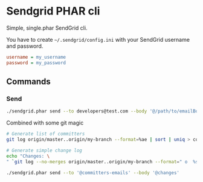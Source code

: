# Sendgrid PHAR cli

Simple, single.phar SendGrid cli.

You have to create `~/.sendgrid/config.ini` with your SendGrid username and password.

```INI
username = my_username
password = my_password
```




## Commands

### Send

```BASH
./sendgrid.phar send --to developers@test.com --body '@/path/to/emailBody'
```

Combined with some git magic

```BASH
# Generate list of committers
git log origin/master..origin/my-branch --format=%ae | sort | uniq > committers-emails

# Generate simple change log
echo "Changes: \
" `git log --no-merges origin/master..origin/my-branch --format=" o  %s (%an)"` > changes

./sendgrid.phar send --to '@committers-emails' --body '@changes'
```
